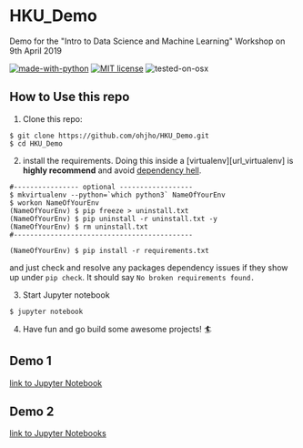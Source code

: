 # HKU_Demo
Demo for the "Intro to Data Science and Machine Learning" Workshop on 9th April 2019

[![made-with-python](https://img.shields.io/badge/Made%20with-Python-1f425f.svg)](https://www.python.org/)
[![MIT license](https://img.shields.io/badge/License-MIT-blue.svg)](https://lbesson.mit-license.org/)
![tested-on-osx](https://img.shields.io/badge/Tested%20on-OSX-lightgrey.svg)

## How to Use this repo
1. Clone this repo:
```
$ git clone https://github.com/ohjho/HKU_Demo.git
$ cd HKU_Demo
```
2. install the requirements. Doing this inside a [virtualenv][url_virtualenv] is **highly recommend** and avoid [dependency hell](https://medium.com/knerd/the-nine-circles-of-python-dependency-hell-481d53e3e025).  
```
#---------------- optional ------------------
$ mkvirtualenv --python=`which python3` NameOfYourEnv
$ workon NameOfYourEnv
(NameOfYourEnv) $ pip freeze > uninstall.txt
(NameOfYourEnv) $ pip uninstall -r uninstall.txt -y
(NameOfYourEnv) $ rm uninstall.txt
#--------------------------------------------

(NameOfYourEnv) $ pip install -r requirements.txt
```
and just check and resolve any packages dependency issues if they show up under `pip check`. It should say `No broken requirements found.`  

3. Start Jupyter notebook
```
$ jupyter notebook
```
4. Have fun and go build some awesome projects! :surfer:

## Demo 1
[link to Jupyter Notebook](demo1/MarketCap_vs_Sharpe.ipynb)

## Demo 2
[link to Jupyter Notebooks](demo2/)
